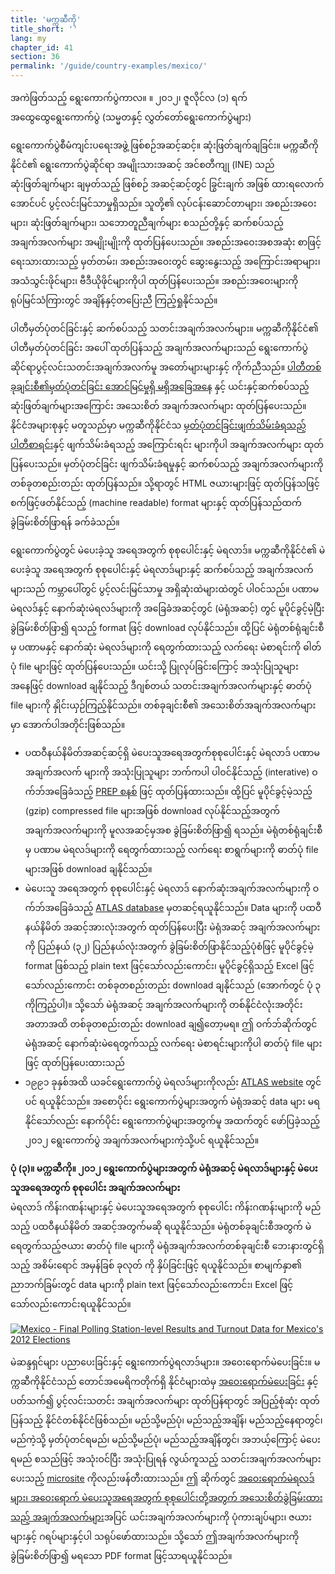 ```yaml
---
title: 'မက္ကဆီကို'
title_short: ''
lang: my
chapter_id: 41
section: 36
permalink: '/guide/country-examples/mexico/'
---
```


အကဲဖြတ်သည့် ရွေးကောက်ပွဲကာလ။ ။ ၂၀၁၂၊ ဇူလိုင်လ (၁) ရက် အထွေထွေရွေးကောက်ပွဲ (သမ္မတနှင့် လွှတ်တော်ရွေးကောက်ပွဲများ)

ရွေးကောက်ပွဲစီမံကျင်းပရေးအဖွဲ့ ဖြစ်စဉ်အဆင့်ဆင့်။ ဆုံးဖြတ်ချက်ချခြင်း။ မက္ကဆီကိုနိုင်ငံ၏ ရွေးကောက်ပွဲဆိုင်ရာ အမျိုးသားအဆင့် အင်စတီကျု (INE) သည် ဆုံးဖြတ်ချက်များ ချမှတ်သည့် ဖြစ်စဉ် အဆင့်ဆင့်တွင် ခြွင်းချက် အဖြစ် ထားရလောက်အောင်ပင် ပွင့်လင်းမြင်သာမှုရှိသည်။ သူတို့၏ လုပ်ငန်းဆောင်တာများ၊ အစည်းအဝေးများ၊ ဆုံးဖြတ်ချက်များ၊ သဘောတူညီချက်များ စသည်တို့နှင့် ဆက်စပ်သည့် အချက်အလက်များ အမျိုးမျိုးကို ထုတ်ပြန်ပေးသည်။ အစည်းအဝေးအစအဆုံး စာဖြင့် ရေးသားထားသည့် မှတ်တမ်း၊ အစည်းအဝေးတွင် ဆွေးနွေးသည့် အကြောင်းအရာများ၊ အသံသွင်းဖိုင်များ၊ ဗီဒီယိုဖိုင်များကိုပါ ထုတ်ပြန်ပေးသည်။ အစည်းအဝေးများကို ရုပ်မြင်သံကြားတွင် အချိန်နှင့်တပြေးညီ ကြည့်ရှုနိုင်သည်။

ပါတီမှတ်ပုံတင်ခြင်းနှင့် ဆက်စပ်သည့် သတင်းအချက်အလက်များ။ မက္ကဆီကိုနိုင်ငံ၏ ပါတီမှတ်ပုံတင်ခြင်း အပေါ် ထုတ်ပြန်သည့် အချက်အလက်များသည် ရွေးကောက်ပွဲဆိုင်ရာပွင့်လင်းသတင်းအချက်အလက်မူ အတော်များများနှင့် ကိုက်ညီသည်။ [ပါတီတစ်ခုချင်းစီ၏မှတ်ပုံတင်ခြင်း အောင်မြင်မှုရှိ မရှိအခြေအနေ](http://www.ine.mx/archivos3/portal/historico/contenido/Partidos_politicos_en_formacion/) နှင့် ယင်းနှင့်ဆက်စပ်သည့် ဆုံးဖြတ်ချက်များအကြောင်း အသေးစိတ် အချက်အလက်များ ထုတ်ပြန်ပေးသည်။ နိုင်ငံအများစုနှင့် မတူသည်မှာ မက္ကဆီကိုနိုင်ငံသ [မှတ်ပုံတင်ခြင်းဖျက်သိမ်းခံရသည့် ပါတီစာရင်း](http://www.ine.mx/archivos3/portal/historico/contenido/Historico_sobre_perdida_de_registro/)နှင့် ဖျက်သိမ်းခံရသည့် အကြောင်းရင်း များကိုပါ အချက်အလက်များ ထုတ်ပြန်ပေးသည်။ မှတ်ပုံတင်ခြင်း ဖျက်သိမ်းခံရမှုနှင့် ဆက်စပ်သည့် အချက်အလက်များကို တစ်ခုတစည်းတည်း ထုတ်ပြန်သည်။ သို့ရာတွင် HTML ဇယားများဖြင့် ထုတ်ပြန်သဖြင့် စက်ဖြင့်ဖတ်နိုင်သည့် (machine readable) format များနှင့် ထုတ်ပြန်သည်ထက် ခွဲခြမ်းစိတ်ဖြာရန် ခက်ခဲသည်။

ရွေးကောက်ပွဲတွင် မဲပေးခဲ့သူ အရေအတွက် စုစုပေါင်းနှင့် မဲရလာဒ်။ မက္ကဆီကိုနိုင်ငံ၏ မဲပေးခဲ့သူ အရေအတွက် စုစုပေါင်းနှင့် မဲရလာဒ်များနှင့် ဆက်စပ်သည့် အချက်အလက်များသည် ကမ္ဘာပေါ်တွင် ပွင့်လင်းမြင်သာမှု အရှိဆုံးထဲများထဲတွင် ပါဝင်သည်။ ပဏာမ မဲရလဒ်နှင့် နောက်ဆုံးမဲရလဒ်များကို အခြေခံအဆင့်တွင် (မဲရုံအဆင့်) တွင် မူပိုင်ခွင့်မဲ့ပြီး ခွဲခြမ်းစိတ်ဖြာ၍ ရသည့် format ဖြင့် download လုပ်နိုင်သည်။ ထို့ပြင် မဲရုံတစ်ရုံချင်းစီမှ ပဏာမနှင့် နောက်ဆုံး မဲရလဒ်များကို ရေတွက်ထားသည့် လက်ရေး မဲစာရင်းကို ဓါတ်ပုံ file များဖြင့် ထုတ်ပြန်ပေးသည်။ ယင်းသို့ ပြုလုပ်ခြင်းကြောင့် အသုံးပြုသူများအနေဖြင့် download ချနိုင်သည့် ဒီဂျစ်တယ် သတင်းအချက်အလက်များနှင့် ဓာတ်ပုံ file များကို နှိုင်းယှဉ်ကြည့်နိုင်သည်။ တစ်ခုချင်းစီ၏ အသေးစိတ်အချက်အလက်များမှာ အောက်ပါအတိုင်းဖြစ်သည်။

*   ပထဝီနယ်နိမိတ်အဆင့်ဆင့်ရှိ မဲပေးသူအရေအတွက်စုစုပေါင်းနှင့် မဲရလာဒ် ပဏာမ အချက်အလက် များကို အသုံးပြုသူများ ဘက်ကပါ ပါဝင်နိုင်သည့် (interative) ဝက်ဘ်အခြေခံသည့် [PREP စနစ်](https://prep2012.ife.org.mx/prep/introduccion.html) ဖြင့် ထုတ်ပြန်ထားသည်။ ထို့ပြင် မူပိုင်ခွင့်မဲ့သည့် (gzip) compressed file များအဖြစ် download လုပ်နိုင်သည့်အတွက် အချက်အလက်များကို မူလအဆင့်မှအစ ခွဲခြမ်းစိတ်ဖြာ၍ ရသည်။ မဲရုံတစ်ရုံချင်းစီမှ ပဏာမ မဲရလဒ်များကို ရေတွက်ထားသည့် လက်ရေး စာရွက်များကို ဓာတ်ပုံ file များအဖြစ် download ချနိုင်သည်။
*   မဲပေးသူ အရေအတွက် စုစုပေါင်းနှင့် မဲရလာဒ် နောက်ဆုံးအချက်အလက်များကို ဝက်ဘ်အခြေခံသည့် [ATLAS database](http://siceef.ife.org.mx/pef2012/SICEEF2012.html) မှတဆင့်ရယူနိုင်သည်။ Data များကို ပထဝီနယ်နိမိတ် အဆင့်အားလုံးအတွက် ထုတ်ပြန်ပေးပြီး မဲရုံအဆင့် အချက်အလက်များကို ပြည်နယ် (၃၂) ပြည်နယ်လုံးအတွက် ခွဲခြမ်းစိတ်ဖြာနိုင်သည့်ပုံစံဖြင့် မူပိုင်ခွင့်မဲ့ format ဖြစ်သည့် plain text ဖြင့်သော်လည်းကောင်း၊ မူပိုင်ခွင့်ရှိသည့် Excel ဖြင့်သော်လည်းကောင်း တစ်ခုတစည်းတည်း download ချနိုင်သည် (အောက်တွင် ပုံ ၃ ကိုကြည့်ပါ)။ သို့သော် မဲရုံအဆင့် အချက်အလက်များကို တစ်နိုင်ငံလုံးအတိုင်း အတာအထိ တစ်ခုတစည်းတည်း download ချ၍တော့မရ။ ဤ ဝက်ဘ်ဆိုက်တွင် မဲရုံအဆင့် နောက်ဆုံးမဲရေတွက်သည့် လက်ရေး မဲစာရင်းများကိုပါ ဓာတ်ပုံ file များဖြင့် ထုတ်ပြန်ပေးထားသည်
*   ၁၉၉၁ ခုနှစ်အထိ ယခင်ရွေးကောက်ပွဲ မဲရလဒ်များကိုလည်း [ATLAS website](http://siceef.ife.org.mx/pef2012/SICEEF2012.html) တွင်ပင် ရယူနိုင်သည်။ အစောပိုင်း ရွေးကောက်ပွဲများအတွက် မဲရုံအဆင့် data များ မရနိုင်သော်လည်း နောက်ပိုင်း ရွေးကောက်ပွဲများအတွက်မူ အထက်တွင် ဖော်ပြခဲ့သည့် ၂၀၁၂ ရွေးကောက်ပွဲ အချက်အလက်များကဲ့သို့ပင် ရယူနိုင်သည်။

**ပုံ (၃)။ မက္ကဆီကို။ ၂၀၁၂ ရွေးကောက်ပွဲများအတွက် မဲရုံအဆင့် မဲရလာဒ်များနှင့် မဲပေးသူအရေအတွက် စုစုပေါင်း အချက်အလက်များ**  
မဲရလာဒ် ကိန်းဂဏန်းများနှင့် မဲပေးသူအရေအတွက် စုစုပေါင်း ကိန်းဂဏန်းများကို မည်သည့် ပထဝီနယ်နိမိတ် အဆင့်အတွက်မဆို ရယူနိုင်သည်။ မဲရုံတစ်ခုချင်းစီအတွက် မဲရေတွက်သည့်ဇယား ဓာတ်ပုံ file များကို မဲရုံအချက်အလက်တစ်ခုချင်းစီ ဘေးနားတွင်ရှိသည့် အစိမ်းရောင် အမှန်ခြစ် ခုလုတ် ကို နှိပ်ခြင်းဖြင့် ရယူနိုင်သည်။ စာမျက်နှာ၏ ညာဘက်ခြမ်းတွင် data များကို plain text ဖြင့်သော်လည်းကောင်း၊ Excel ဖြင့်သော်လည်းကောင်းရယူနိုင်သည်။

[![Mexico - Final Polling Station-level Results and Turnout Data for Mexico's 2012 Elections](/images/guide/figure_3_mexico.png)](/images/guide/figure_3_mexico.png)

မဲဆန္ဒရှင်များ ပညာပေးခြင်းနှင့် ရွေးကောက်ပွဲရလာဒ်များ။ အဝေးရောက်မဲပေးခြင်း။ မက္ကဆီကိုနိုင်ငံသည် တောင်အမေရိကတိုက်ရှိ နိုင်ငံများထဲမှ [အဝေးရောက်မဲပေးခြင်း](http://www.votoextranjero.mx/) နှင့် ပတ်သက်၍ ပွင့်လင်းသတင်း အချက်အလက်များ ထုတ်ပြန်ရာတွင် အပြည့်စုံဆုံး ထုတ်ပြန်သည့် နိုင်ငံတစ်နိုင်ငံဖြစ်သည်။ မည်သို့မည်ပုံ၊ မည်သည့်အချိန်၊ မည်သည့်နေရာတွင်၊ မည်ကဲ့သို့ မှတ်ပုံတင်ရမည်၊ မည်သို့မည်ပုံ၊ မည်သည့်အချိန်တွင်၊ အဘယ့်ကြောင့် မဲပေးရမည် စသည်ဖြင့် အသုံးဝင်ပြီး အသုံးပြုရန် လွယ်ကူသည့် သတင်းအချက်အလက်များ ပေးသည့် [microsite](http://www.votoextranjero.mx/) ကိုလည်းဖန်တီးထားသည်။ ဤ ဆိုက်တွင် [အဝေးရောက်မဲရလဒ်များ၊ အဝေးရောက် မဲပေးသူအရေအတွက် စုစုပေါင်းတို့အတွက် အသေးစိတ်ခွဲခြမ်းထားသည့် အချက်အလက်များ](http://www.votoextranjero.mx/documents/10157/4fe7cd4d-8e67-487a-8b60-26ce0894e874)အပြင် ယင်းအချက်အလက်များကို ပုံကားချပ်များ၊ ဇယားများနှင့် ဂရပ်များနှင့်ပါ သရုပ်ဖော်ထားသည်။ သို့သော် ဤအချက်အလက်များကို ခွဲခြမ်းစိတ်ဖြာ၍ မရသော PDF format ဖြင့်သာရယူနိုင်သည်။
